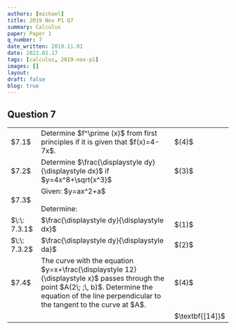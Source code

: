 ```yaml
---
authors: [michael]
title: 2019 Nov P1 Q7
summary: Calculus
paper: Paper 1
q_number: 7
date_written: 2019.11.01
date: 2022.02.17
tags: [calculus, 2019-nov-p1]
images: []
layout:
draft: false
blog: true
---
```


## Question 7

<table class="border-collapse">
  <tbody>
    <tr>
      <td>$7.1$</td>
      <td>Determine $f^\prime (x)$ from first principles if it is given that $f(x)=4-7x$.</td>
      <td>$(4)$</td>
    </tr>
    <tr>
      <td>$7.2$</td>
      <td>Determine $\frac{\displaystyle dy}{\displaystyle dx}$ if $y=4x^8+\sqrt{x^3}$</td>
      <td>$(3)$</td>
    </tr> 
    <tr>
      <td>$7.3$</td>
      <td>Given: $y=ax^2+a$<br></br>Determine:</td>
      <td></td>
    </tr>
    <tr>
      <td>$\:\: 7.3.1$</td>
      <td>$\frac{\displaystyle dy}{\displaystyle dx}$</td>
      <td>$(1)$</td>
    </tr>
    <tr>
      <td>$\:\: 7.3.2$</td>
      <td>$\frac{\displaystyle dy}{\displaystyle da}$</td>
      <td>$(2)$</td>
    </tr>
    <tr>
      <td>$7.4$</td>
      <td>The curve with the equation $y=x+\frac{\displaystyle 12}{\displaystyle x}$ passes through the point $A(2\; ;\, b)$. Determine the equation of the line perpendicular to the tangent to the curve at $A$.</td>
      <td>$(4)$</td>
    </tr>
    <tr>
      <td></td>
      <td></td>
      <td>$\textbf{[14]}$</td>
    </tr>
  </tbody>
</table>
